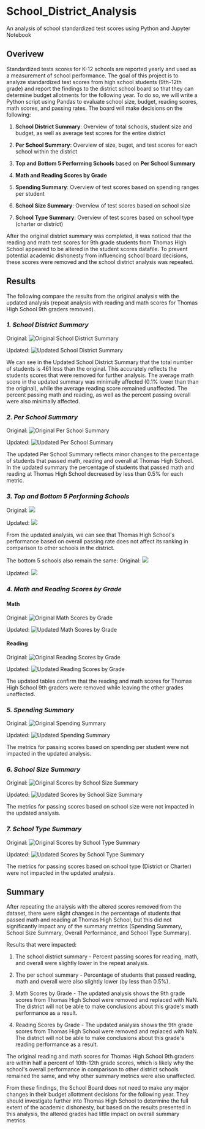 # School_District_Analysis
An analysis of school standardized test scores using Python and Jupyter Notebook

## Overivew
Standardized tests scores for K-12 schools are reported yearly and used as a measurement of school performance. The goal of this project is to analyze standardized test scores from high school students (9th-12th grade) and report the findings to the district school board so that they can determine budget allotments for the following year. To do so, we will write a Python script using Pandas to evaluate school size, budget, reading scores, math scores, and passing rates. The board will make decisions on the following: 

   1. **School District Summary**: Overview of total schools, student size and budget, as well as average test scores for the entire district

   2. **Per School Summary**: Overview of size, buget, and test scores for each school within the district
    
   3. **Top and Bottom 5 Performing Schools** based on **Per School Summary**
    
   4. **Math and Reading Scores by Grade**
    
   5. **Spending Summary**: Overview of test scores based on spending ranges per student
    
   6. **School Size Summary**: Overview of test scores based on school size
        
   7. **School Type Summary**: Overview of test scores based on school type (charter or district)
    

After the original district summary was completed, it was noticed that the reading and math test scores for 9th grade students from Thomas High School appeared to be altered in the student scores datafile. To prevent potential academic dishonesty from influencing school board decisions, these scores were removed and the school district analysis was repeated.


## Results
The following compare the results from the original analysis with the updated analysis (repeat analysis with reading and math scores for Thomas High School 9th graders removed).


### *1. School District Summary*
   Original:
   ![Original School District Summary](Resources/images/original_district_summary.png)
    
   Updated:
   ![Updated School District Summary](Resources/images/new_district_summary.png)
    
   We can see in the Updated School District Summary that the total number of students is 461 less than the original. This accurately reflects the students scores that were removed for further analysis. The average math score in the updated summary was minimally affected (0.1% lower than than the original), while the average reading score remained unaffected. The percent passing math and reading, as well as the percent passing overall were also minimally affected. 
    

### *2. Per School Summary*
   Original:
   ![Original Per School Summary](Resources/images/original_per_school_summary.png)
    
   Updated:
   ![Updated Per School Summary](Resources/images/new_per_school_summary.png)
    
   The updated Per School Summary reflects minor changes to the percentage of students that passed math, reading and overall at Thomas High School. In the updated summary the percentage of students that passed math and reading at Thomas High School decreased by less than 0.5% for each metric. 


### *3. Top and Bottom 5 Performing Schools*
   Original:
   ![](Resources/images/original_top_schools_summary.png)
    
   Updated: 
   ![](Resources/images/new_top_schools_summary.png)
    
   From the updated analysis, we can see that Thomas High School's performance based on overall passing rate does not affect its ranking in comparison to other schools in the district. 
    
    
   The bottom 5 schools also remain the same:
   Original:
   ![](Resources/images/original_bottom_schools_summary.png)
    
   Updated: 
   ![](Resources/images/new_bottom_scores_summary.png)
    

### *4. Math and Reading Scores by Grade*

#### Math
   Original:
   ![Original Math Scores by Grade](Resources/images/original_math_scores_by_grade.png)
   
   Updated:
   ![Updated Math Scores by Grade](Resources/images/new_math_scores_by_grade.png)
    
    
#### Reading
   Original:
   ![Original Reading Scores by Grade](Resources/images/original_reading_scores_by_grade.png)
    
   Updated:
   ![Updated Reading Scores by Grade](Resources/images/new_reading_scores_by_grade.png)
    
   The updated tables confirm that the reading and math scores for Thomas High School 9th graders were removed while leaving the other grades unaffected. 
    

### *5. Spending Summary*
   Original:
   ![Original Spending Summary](Resources/images/original_spending_summary.png)
    
   Updated:
   ![Updated Spending Summary](Resources/images/new_spending_summary.png)
    
   The metrics for passing scores based on spending per student were not impacted in the updated analysis.


### *6. School Size Summary*
   Original:
   ![Original Scores by School Size Summary](Resources/images/original_size_summary.png)
    
   Updated:
   ![Updated Scores by School Size Summary](Resources/images/new_size_summary.png)
    
   The metrics for passing scores based on school size were not impacted in the updated analysis.
    

### *7. School Type Summary*
   Original:
   ![Original Scores by School Type Summary](Resources/images/original_type_summary.png)
    
   Updated:
   ![Updated Scores by School Type Summary](Resources/images/new_type_summary.png)
    
   The metrics for passing scores based on school type (District or Charter) were not impacted in the updated analysis.


## Summary
After repeating the analysis with the altered scores removed from the dataset, there were slight changes in the percentage of students that passed math and reading at Thomas High School, but this did not significantly impact any of the summary metrics (Spending Summary, School Size Summary, Overall Performance, and School Type Summary). 

Results that were impacted:

   1. The school district summary - Percent passing scores for reading, math, and overall were slightly lower in the repeat analysis.
    
   2. The per school summary - Percentage of students that passed reading, math and overall were also slightly lower (by less than 0.5%).
    
   3. Math Scores by Grade - The updated analysis shows the 9th grade scores from Thomas High School were removed and replaced with NaN. The district will not be able to make conclusions about this grade's math performance as a result.
    
   4. Reading Scores by Grade - The updated analysis shows the 9th grade scores from Thomas High School were removed and replaced with NaN. The district will not be able to make conclusions about this grade's reading performance as a result.


The original reading and math scores for Thomas High School 9th graders are within half a percent of 10th-12th grade scores, which is likely why the school's overall performance in comparison to other district schools remained the same, and why other summary metrics were also unaffected. 

From these findings, the School Board does not need to make any major changes in their budget allottment decisions for the following year. They should investigate further into Thomas High School to determine the full extent of the academic dishonesty, but based on the results presented in this analysis, the altered grades had little impact on overall summary metrics. 
